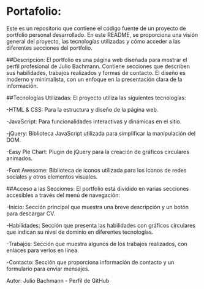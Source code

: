 # Portafolio:
Este es un repositorio que contiene el código fuente de un proyecto de portfolio personal desarrollado. En este README, se proporciona una visión general del proyecto, las tecnologías utilizadas y cómo acceder a las diferentes secciones del portfolio.

##Descripción:
El portfolio es una página web diseñada para mostrar el perfil profesional de Julio Bachmann. Contiene secciones que describen sus habilidades, trabajos realizados y formas de contacto. El diseño es moderno y minimalista, con un enfoque en la presentación clara de la información.

##Tecnologías Utilizadas:
El proyecto utiliza las siguientes tecnologías:

  -HTML & CSS: Para la estructura y diseño de la página web.
  
  -JavaScript: Para funcionalidades interactivas y dinámicas en el sitio.
  
  -jQuery: Biblioteca JavaScript utilizada para simplificar la manipulación del DOM.
  
  -Easy Pie Chart: Plugin de jQuery para la creación de gráficos circulares animados.
  
  -Font Awesome: Biblioteca de iconos utilizada para los iconos de redes sociales y otros elementos visuales.
  
##Acceso a las Secciones:
  El portfolio está dividido en varias secciones accesibles a través del menú de navegación:
  
  -Inicio: Sección principal que muestra una breve descripción y un botón para descargar CV.
  
  -Habilidades: Sección que presenta las habilidades con gráficos circulares que indican su nivel de dominio en diferentes tecnologías.
  
  -Trabajos: Sección que muestra algunos de los trabajos realizados, con enlaces para verlos en línea.
  
  -Contacto: Sección que proporciona información de contacto y un formulario para enviar mensajes.

Autor:
  Julio Bachmann - Perfil de GitHub
